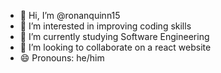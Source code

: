 - 👋 Hi, I’m @ronanquinn15
- 👀 I’m interested in improving coding skills
- 🌱 I’m currently studying Software Engineering
- 💞️ I’m looking to collaborate on a react website
- 😄 Pronouns: he/him

<!---
ronanquinn15/ronanquinn15 is a ✨ special ✨ repository because its `README.md` (this file) appears on your GitHub profile.
You can click the Preview link to take a look at your changes.
--->
